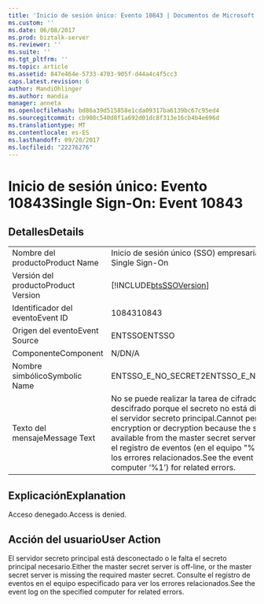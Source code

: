 ```yaml
---
title: 'Inicio de sesión único: Evento 10843 | Documentos de Microsoft'
ms.custom: ''
ms.date: 06/08/2017
ms.prod: biztalk-server
ms.reviewer: ''
ms.suite: ''
ms.tgt_pltfrm: ''
ms.topic: article
ms.assetid: 847e464e-5733-4703-905f-d44a4c4f5cc3
caps.latest.revision: 6
author: MandiOhlinger
ms.author: mandia
manager: anneta
ms.openlocfilehash: bd86a39d515858e1cda09317ba6139bc67c95ed4
ms.sourcegitcommit: cb908c540d8f1a692d01dc8f313e16cb4b4e696d
ms.translationtype: MT
ms.contentlocale: es-ES
ms.lasthandoff: 09/20/2017
ms.locfileid: "22276276"
---
```

# <a name="single-sign-on-event-10843"></a><span data-ttu-id="86772-102">Inicio de sesión único: Evento 10843</span><span class="sxs-lookup"><span data-stu-id="86772-102">Single Sign-On: Event 10843</span></span>
## <a name="details"></a><span data-ttu-id="86772-103">Detalles</span><span class="sxs-lookup"><span data-stu-id="86772-103">Details</span></span>  
  
|||  
|-|-|  
|<span data-ttu-id="86772-104">Nombre del producto</span><span class="sxs-lookup"><span data-stu-id="86772-104">Product Name</span></span>|<span data-ttu-id="86772-105">Inicio de sesión único (SSO) empresarial</span><span class="sxs-lookup"><span data-stu-id="86772-105">Enterprise Single Sign-On</span></span>|  
|<span data-ttu-id="86772-106">Versión del producto</span><span class="sxs-lookup"><span data-stu-id="86772-106">Product Version</span></span>|[!INCLUDE[btsSSOVersion](../includes/btsssoversion-md.md)]|  
|<span data-ttu-id="86772-107">Identificador del evento</span><span class="sxs-lookup"><span data-stu-id="86772-107">Event ID</span></span>|<span data-ttu-id="86772-108">10843</span><span class="sxs-lookup"><span data-stu-id="86772-108">10843</span></span>|  
|<span data-ttu-id="86772-109">Origen del evento</span><span class="sxs-lookup"><span data-stu-id="86772-109">Event Source</span></span>|<span data-ttu-id="86772-110">ENTSSO</span><span class="sxs-lookup"><span data-stu-id="86772-110">ENTSSO</span></span>|  
|<span data-ttu-id="86772-111">Componente</span><span class="sxs-lookup"><span data-stu-id="86772-111">Component</span></span>|<span data-ttu-id="86772-112">N/D</span><span class="sxs-lookup"><span data-stu-id="86772-112">N/A</span></span>|  
|<span data-ttu-id="86772-113">Nombre simbólico</span><span class="sxs-lookup"><span data-stu-id="86772-113">Symbolic Name</span></span>|<span data-ttu-id="86772-114">ENTSSO_E_NO_SECRET2</span><span class="sxs-lookup"><span data-stu-id="86772-114">ENTSSO_E_NO_SECRET2</span></span>|  
|<span data-ttu-id="86772-115">Texto del mensaje</span><span class="sxs-lookup"><span data-stu-id="86772-115">Message Text</span></span>|<span data-ttu-id="86772-116">No se puede realizar la tarea de cifrado o descifrado porque el secreto no está disponible en el servidor secreto principal.</span><span class="sxs-lookup"><span data-stu-id="86772-116">Cannot perform encryption or decryption because the secret is not available from the master secret server.</span></span> <span data-ttu-id="86772-117">Consulte el registro de eventos (en el equipo "%1") para ver los errores relacionados.</span><span class="sxs-lookup"><span data-stu-id="86772-117">See the event log (on computer ‘%1’) for related errors.</span></span>|  
  
## <a name="explanation"></a><span data-ttu-id="86772-118">Explicación</span><span class="sxs-lookup"><span data-stu-id="86772-118">Explanation</span></span>  
 <span data-ttu-id="86772-119">Acceso denegado.</span><span class="sxs-lookup"><span data-stu-id="86772-119">Access is denied.</span></span>  
  
## <a name="user-action"></a><span data-ttu-id="86772-120">Acción del usuario</span><span class="sxs-lookup"><span data-stu-id="86772-120">User Action</span></span>  
 <span data-ttu-id="86772-121">El servidor secreto principal está desconectado o le falta el secreto principal necesario.</span><span class="sxs-lookup"><span data-stu-id="86772-121">Either the master secret server is off-line, or the master secret server is missing the required master secret.</span></span> <span data-ttu-id="86772-122">Consulte el registro de eventos en el equipo especificado para ver los errores relacionados.</span><span class="sxs-lookup"><span data-stu-id="86772-122">See the event log on the specified computer for related errors.</span></span>